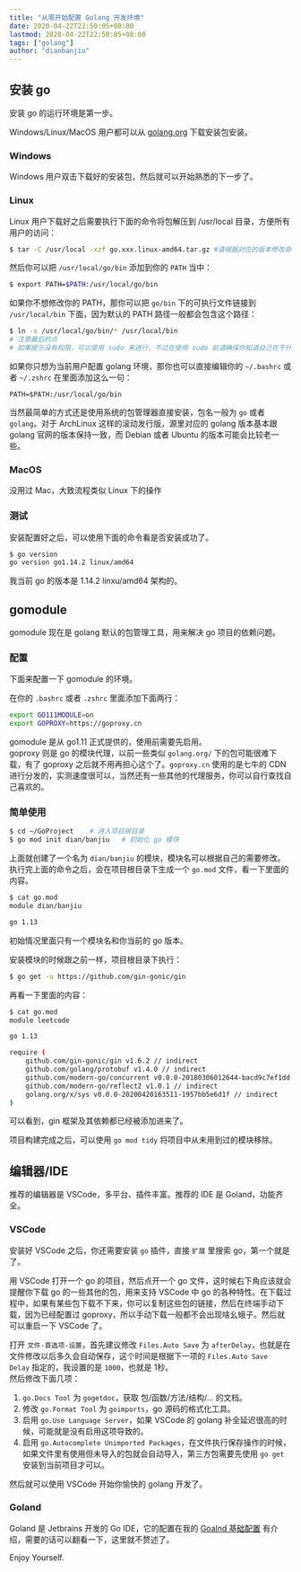 ```yaml
---
title: "从零开始配置 Golang 开发环境"
date: 2020-04-22T22:50:05+08:00
lastmod: 2020-04-22T22:50:05+08:00
tags: ["golang"]
author: "dianbanjiu"
---
```


## 安装 go

安装 go 的运行环境是第一步。  

Windows/Linux/MacOS 用户都可以从 [golang.org](https://golang.org) 下载安装包安装。  

### Windows
Windows 用户双击下载好的安装包，然后就可以开始熟悉的下一步了。  

### Linux
Linux 用户下载好之后需要执行下面的命令将包解压到 /usr/local 目录，方便所有用户的访问：  
```bash
$ tar -C /usr/local -xzf go.xxx.linux-amd64.tar.gz #请根据对应的版本修改命令，切勿盲目复制执行任何命令
```

然后你可以把 `/usr/local/go/bin` 添加到你的 `PATH` 当中：  
```bash
$ export PATH=$PATH:/usr/local/go/bin
```

如果你不想修改你的 PATH，那你可以把 `go/bin` 下的可执行文件链接到 `/usr/local/bin` 下面，因为默认的 PATH 路径一般都会包含这个路径：  
```bash
$ ln -s /usr/local/go/bin/* /usr/local/bin
# 注意最后的点
# 如果提示没有权限，可以使用 sudo 来进行，不过在使用 sudo 前请确保你知道自己在干什么
```

如果你只想为当前用户配置 golang 环境，那你也可以直接编辑你的 `~/.bashrc` 或者 `~/.zshrc` 在里面添加这么一句：  

```
PATH=$PATH:/usr/local/go/bin
```

当然最简单的方式还是使用系统的包管理器直接安装，包名一般为 `go` 或者 `golang`。对于 ArchLinux 这样的滚动发行版，源里对应的 golang 版本基本跟 golang 官网的版本保持一致，而 Debian 或者 Ubuntu 的版本可能会比较老一些。  

### MacOS
没用过 Mac，大致流程类似 Linux 下的操作

### 测试
安装配置好之后，可以使用下面的命令看是否安装成功了。  
```bash
$ go version
go version go1.14.2 linux/amd64
```
我当前 go 的版本是 1.14.2 linxu/amd64 架构的。  

## gomodule
gomodule 现在是 golang 默认的包管理工具，用来解决 go 项目的依赖问题。  

### 配置
下面来配置一下 gomodule 的环境。  

在你的 `.bashrc` 或者 `.zshrc` 里面添加下面两行：  
```bash
export GO111MODULE=on
export GOPROXY=https://goproxy.cn
```

gomodule 是从 go1.11 正式提供的，使用前需要先启用。  
goproxy 则是 go 的模块代理，以前一些类似 `golang.org/` 下的包可能很难下载，有了 goproxy 之后就不用再担心这个了。`goproxy.cn` 使用的是七牛的 CDN 进行分发的，实测速度很可以，当然还有一些其他的代理服务，你可以自行查找自己喜欢的。  

### 简单使用
```bash
$ cd ~/GoProject    # 进入项目根目录
$ go mod init dian/banjiu   # 初始化 go 模块
```

上面就创建了一个名为 `dian/banjiu` 的模块，模块名可以根据自己的需要修改。  
执行完上面的命令之后，会在项目根目录下生成一个 `go.mod` 文件，看一下里面的内容。  
```bash
$ cat go.mod
module dian/banjiu

go 1.13
```

初始情况里面只有一个模块名和你当前的 go 版本。  

安装模块的时候跟之前一样，项目根目录下执行：  
```bash
$ go get -u https://github.com/gin-gonic/gin
```

再看一下里面的内容：  
```bash
$ cat go.mod
module leetcode

go 1.13

require (
	github.com/gin-gonic/gin v1.6.2 // indirect
	github.com/golang/protobuf v1.4.0 // indirect
	github.com/modern-go/concurrent v0.0.0-20180306012644-bacd9c7ef1dd // indirect
	github.com/modern-go/reflect2 v1.0.1 // indirect
	golang.org/x/sys v0.0.0-20200420163511-1957bb5e6d1f // indirect
)
```

可以看到，gin 框架及其依赖都已经被添加进来了。

项目构建完成之后，可以使用 `go mod tidy` 将项目中从未用到过的模块移除。  

## 编辑器/IDE

推荐的编辑器是 VSCode，多平台、插件丰富。推荐的 IDE 是 Goland，功能齐全。  

### VSCode
安装好 VSCode 之后，你还需要安装 `go` 插件，直接 `扩展` 里搜索 go，第一个就是了。  

用 VSCode 打开一个 go 的项目，然后点开一个 go 文件，这时候右下角应该就会提醒你下载 go 的一些其他的包，用来支持 VSCode 中 go 的各种特性。在下载过程中，如果有某些包下载不下来，你可以复制这些包的链接，然后在终端手动下载，因为已经配置过 goproxy，所以手动下载一般都不会出现啥幺蛾子。然后就可以重启一下 VSCode 了。  

打开 `文件-首选项-设置`，首先建议修改 `Files.Auto Save` 为 `afterDelay`，也就是在文件修改以后多久会自动保存，这个时间是根据下一项的 `Files.Auto Save Delay` 指定的，我设置的是 `1000`，也就是 1秒。  
然后修改下面几项：  
1. `go.Docs Tool` 为 `gogetdoc`，获取 包/函数/方法/结构/... 的文档。  
2. 修改 `go.Format Tool` 为 `goimports`，go 源码的格式化工具。  
3. 启用 `go.Use Language Server`，如果 VSCode 的 golang 补全延迟很高的时候，可能就是没有启用这项导致的。  
4. 启用 `go.Autocomplete Unimported Packages`，在文件执行保存操作的时候，如果文件里有使用但未导入的包就会自动导入，第三方包需要先使用 `go get` 安装到当前项目才可以。  

然后就可以使用 VSCode 开始你愉快的 golang 开发了。  

### Goland
Goland 是 Jetbrains 开发的 Go IDE，它的配置在我的 [Goalnd 基础配置](https://www.dianbanjiu.com/post/goalnd-%E5%9F%BA%E7%A1%80%E9%85%8D%E7%BD%AE/) 有介绍，需要的话可以翻看一下，这里就不赘述了。  

Enjoy Yourself.  